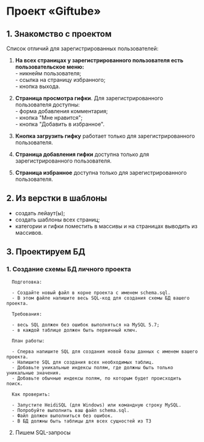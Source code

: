 # Проект «Giftube» 

## 1. Знакомство с проектом  

  Список отличий для зарегистрированных пользователей:

  1. **На всех страницах у зарегистрированного пользователя есть пользовательское меню:**  
    - никнейм пользователя;  
    - ссылка на страницу избранного;  
    - кнопка выхода.  

  2. **Страница просмотра гифки**. Для зарегистрированного пользователя доступны:  
    - форма добавления комментария;   
    - кнопка "Мне нравится";  
    - кнопка "Добавить в избранное".  

  3. **Кнопка загрузить гифку** работает только для зарегистрированного пользователя.  

  4. **Страница добавления гифки** доступна только для зарегистрированного пользователя.

  5. **Страница избранное** доступна только для зарегистрированного пользователя.  

## 2. Из верстки в шаблоны  

  - создать лейаут(ы);
  - создать шаблоны всех страниц;
  - категории и гифки поместить в массивы и на страницах выводить из массивов.

## 3. Проектируем БД

### 1. Создание схемы БД личного проекта
      Подготовка:

      - Создайте новый файл в корне проекта с именем schema.sql.
      - В этом файле напишите весь SQL-код для создания схемы БД вашего проекта.  

      Требования:

      - весь SQL должен без ошибок выполняться на MySQL 5.7;
      - в каждой таблице должен быть первичный ключ.  

      План работы:

      - Сперва напишите SQL для создания новой базы данных с именем вашего проекта.
      - Напишите SQL для создания всех необходимых таблиц.
      - Добавьте уникальные индексы полям, где должны быть только уникальные значения.
      - Добавьте обычные индексы полям, по которым будет происходить поиск.  

      Как проверить:

      - Запустите HeidiSQL (для Windows) или командную строку MySQL.
      - Попробуйте выполнить ваш файл schema.sql.
      - Файл должен выполниться без ошибок.
      - В БД должны быть таблицы для всех сущностей из ТЗ

  2. Пишем SQL-запросы
